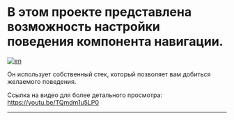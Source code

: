 # В этом проекте представлена возможность настройки поведения компонента навигации.
[![en](https://img.shields.io/badge/lang-en-green.svg)](https://github.com/nikolay2022/custom-navcomponent/blob/master/README.md)

Он использует собственный стек, который позволяет вам добиться желаемого поведения.

Ссылка на видео для более детального просмотра: https://youtu.be/TQmdm1u5LP0

---
